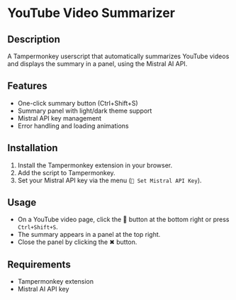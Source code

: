 # YouTube Video Summarizer

## Description
A Tampermonkey userscript that automatically summarizes YouTube videos and displays the summary in a panel, using the Mistral AI API.

## Features
- One-click summary button (Ctrl+Shift+S)
- Summary panel with light/dark theme support
- Mistral API key management
- Error handling and loading animations

## Installation
1. Install the Tampermonkey extension in your browser.
2. Add the script to Tampermonkey.
3. Set your Mistral API key via the menu (`🔑 Set Mistral API Key`).

## Usage
- On a YouTube video page, click the 📝 button at the bottom right or press `Ctrl+Shift+S`.
- The summary appears in a panel at the top right.
- Close the panel by clicking the ✖ button.

## Requirements
- Tampermonkey extension
- Mistral AI API key
